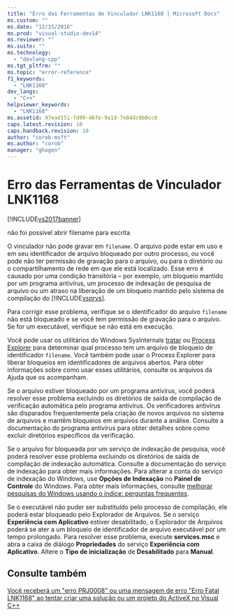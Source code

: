 ```yaml
---
title: "Erro das Ferramentas de Vinculador LNK1168 | Microsoft Docs"
ms.custom: ""
ms.date: "12/15/2016"
ms.prod: "visual-studio-dev14"
ms.reviewer: ""
ms.suite: ""
ms.technology: 
  - "devlang-cpp"
ms.tgt_pltfrm: ""
ms.topic: "error-reference"
f1_keywords: 
  - "LNK1168"
dev_langs: 
  - "C++"
helpviewer_keywords: 
  - "LNK1168"
ms.assetid: 97ead151-fd99-46fe-9a1d-7e84dc0b8cc8
caps.latest.revision: 10
caps.handback.revision: 10
author: "corob-msft"
ms.author: "corob"
manager: "ghogen"
---
```

# Erro das Ferramentas de Vinculador LNK1168
[!INCLUDE[vs2017banner](../../assembler/inline/includes/vs2017banner.md)]

não foi possível abrir filename para escrita  
  
 O vinculador não pode gravar em `filename`.  O arquivo pode estar em uso e em seu identificador de arquivo bloqueado por outro processo, ou você pode não ter permissão de gravação para o arquivo, ou para o diretório ou o compartilhamento de rede em que ele está localizado.  Esse erro é causado por uma condição transitória – por exemplo, um bloqueio mantido por um programa antivírus, um processo de indexação de pesquisa de arquivo ou um atraso na liberação de um bloqueio mantido pelo sistema de compilação do [!INCLUDE[vsprvs](../../assembler/masm/includes/vsprvs_md.md)].  
  
 Para corrigir esse problema, verifique se o identificador do arquivo `filename` não está bloqueado e se você tem permissão de gravação para o arquivo.  Se for um executável, verifique se não está em execução.  
  
 Você pode usar os utilitários do Windows SysInternals [tratar](http://technet.microsoft.com/sysinternals/bb896655.aspx) ou [Process Explorer](http://technet.microsoft.com/sysinternals/bb896653) para determinar qual processo tem um arquivo de bloqueio de identificador `filename`.  Você também pode usar o Process Explorer para liberar bloqueios em identificadores de arquivos abertos.  Para obter informações sobre como usar esses utilitários, consulte os arquivos da Ajuda que os acompanham.  
  
 Se o arquivo estiver bloqueado por um programa antivírus, você poderá resolver esse problema excluindo os diretórios de saída de compilação de verificação automática pelo programa antivírus.  Os verificadores antivírus são disparados frequentemente pela criação de novos arquivos no sistema de arquivos e mantêm bloqueios em arquivos durante a análise.  Consulte a documentação do programa antivírus para obter detalhes sobre como excluir diretórios específicos da verificação.  
  
 Se o arquivo for bloqueada por um serviço de indexação de pesquisa, você poderá resolver esse problema excluindo os diretórios de saída de compilação de indexação automática.  Consulte a documentação do serviço de indexação para obter mais informações.  Para alterar a conta do serviço de indexação do Windows, use **Opções de Indexação** no **Painel de Controle** do Windows.  Para obter mais informações, consulte [melhorar pesquisas do Windows usando o índice: perguntas frequentes](http://windows.microsoft.com/en-us/windows/improve-windows-searches-using-index-faq#1TC=windows-7).  
  
 Se o executável não puder ser substituído pelo processo de compilação, ele poderá estar bloqueado pelo Explorador de Arquivos.  Se o serviço **Experiência com Aplicativo** estiver desabilitado, o Explorador de Arquivos poderá se ater a um bloqueio de identificador de arquivo executável por um tempo prolongado.  Para resolver esse problema, execute **services.msc** e abra a caixa de diálogo **Propriedades** do serviço **Experiência com Aplicativo**.  Altere o **Tipo de inicialização** de **Desabilitado** para **Manual**.  
  
## Consulte também  
 [Você receberá um "erro PRJ0008" ou uma mensagem de erro "Erro Fatal LNK1168" ao tentar criar uma solução ou um projeto do ActiveX no Visual C\+\+](http://support.microsoft.com/kb/308358)